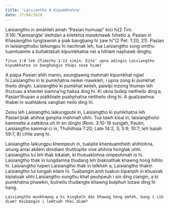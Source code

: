 ```yaml
---
title: 'Laisiantho A Kipumkhatna'
date: 27/04/2020
---
```


Laisiangtho in amahleh amah “Pasian humuap” kici hi(2 Tim. 3:16).”Kamsangte’ deihdan a kiletkhia mawkmawk hihetlo a, Pasian in Khasiangtho tungtawnin a piak bangbang hi zaw hi”(2 Pet. 1:20, 21). Pasian in laisiangthobu laikungpu hi nacihnak leh, tua Laisiangtho sung omthu tuamtuamte a bultaktakah kipumkhatna nei a hihlam naphawk dinghy.

`Titus 1:9 leh 2Timothy 1:13 simin. Eite’ upna adingin Laisiangtho kipumkhatna in banghangin thupi sese hiam?`

A piapa Pasian ahih manin, asungtawng mahmah kipumkhat ngiat hi.Laisiangtho in ki pumkhatna neikei mawkleh, i upna zong ki pumkhat theilo dinghi. Laisiangtho ki pumkhat keileh, pawlpi inzong thuman leh thuzuau a khentel siamna’ng haksa ding hi. Ki ukna bulkip neitheilo ding a, Pasian’thupan a pialkhiate puahphatna neitheilo ding hi. A gualzawhna thabei in suahtakna vanglian neilo ding hi.

Zeisu leh Laisiangtho laikungpute in, Laisiangtho ki pumkhatna leh Pasian’piak ahihna genpha mahmah uhhi. Tua tawh kisai in, laisiangtholui kammalte a zatkikna uh ih en dinghi (Rom. 3:10-18 sungah, Paulin, Laisiangtho kammal ci in, Thuhilhsia 7:20; Late 14:2, 3; 5:9; 10:7; leh Isaiah 59:7, 8) cihte zang hi.

Laisiangtho laikungpu khempeuh in, tualaite khentuamtheih ahihlohna, anung amai akilem dimdiam thuthupite vive ahihna honglak uhhi. Laisiangtho lui leh thak kikalah, ki thutuaklohna ompeuhmah lo hi. Laisiangtho thak in lungdamna thudang leh biaknathak khawng hong hilhlo hi. Laisiangtho luipen Laisiangtho thak in telkheh a, Laisiangtho thakin Laisiangtho lui tungah kilam hi. Tuabangin anih tuakun kipanpih in khuavak kipiatuak uhhi.Laisiangtho sungthu khat peuhpeuh i sin ding ciangin, a ki pumkhatna phawkin, bulneilo thudangte khawng bulphuh lozaw ding hi hang.

`Laisiangtho munkhawng a ki kingkalh dan khawng hong omteh, bang i cih diam? Koibangin i lemtuah thei diam?`